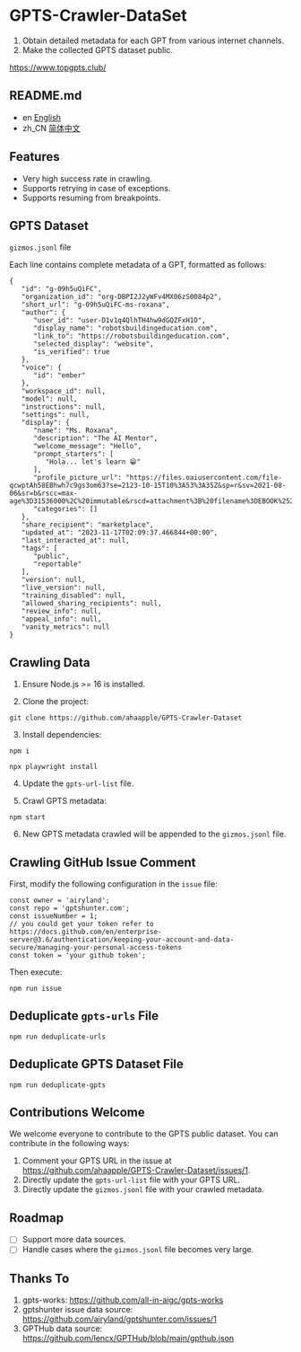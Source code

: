 # GPTS-Crawler-DataSet

1. Obtain detailed metadata for each GPT from various internet channels.
2. Make the collected GPTS dataset public.

https://www.topgpts.club/

## README.md

- en [English](README.md)
- zh_CN [简体中文](README.zh_CN.md)

## Features

- Very high success rate in crawling.
- Supports retrying in case of exceptions.
- Supports resuming from breakpoints.

## GPTS Dataset

`gizmos.jsonl` file

Each line contains complete metadata of a GPT, formatted as follows:

```
{
   "id": "g-09h5uQiFC",
   "organization_id": "org-DBPI2J2yWFv4MX06zS0084p2",
   "short_url": "g-09h5uQiFC-ms-roxana",
   "author": {
      "user_id": "user-D1v1q4QlhTH4hw9dGQZFxH1O",
      "display_name": "robotsbuildingeducation.com",
      "link_to": "https://robotsbuildingeducation.com",
      "selected_display": "website",
      "is_verified": true
   },
   "voice": {
      "id": "ember"
   },
   "workspace_id": null,
   "model": null,
   "instructions": null,
   "settings": null,
   "display": {
      "name": "Ms. Roxana",
      "description": "The AI Mentor",
      "welcome_message": "Hello",
      "prompt_starters": [
         "Hola... let's learn 😁"
      ],
      "profile_picture_url": "https://files.oaiusercontent.com/file-qcwptAh58EBhwh7c9gs3om63?se=2123-10-15T10%3A53%3A35Z&sp=r&sv=2021-08-06&sr=b&rscc=max-age%3D31536000%2C%20immutable&rscd=attachment%3B%20filename%3DEBOOK%2520%25282%2529.png&sig=ANxSurYw7dfGjpzlehF1PWJKQB4kp2Uok3DHfAw0Trg%3D",
      "categories": []
   },
   "share_recipient": "marketplace",
   "updated_at": "2023-11-17T02:09:37.466844+00:00",
   "last_interacted_at": null,
   "tags": [
      "public",
      "reportable"
   ],
   "version": null,
   "live_version": null,
   "training_disabled": null,
   "allowed_sharing_recipients": null,
   "review_info": null,
   "appeal_info": null,
   "vanity_metrics": null
}
```

## Crawling Data

1. Ensure Node.js >= 16 is installed.


2. Clone the project:

```
git clone https://github.com/ahaapple/GPTS-Crawler-Dataset
```

3. Install dependencies:

```
npm i

npx playwright install
```

4. Update the `gpts-url-list` file.


5. Crawl GPTS metadata:

```
npm start
```

6. New GPTS metadata crawled will be appended to the `gizmos.jsonl` file.

## Crawling GitHub Issue Comment

First, modify the following configuration in the `issue` file:

```
const owner = 'airyland';
const repo = 'gptshunter.com';
const issueNumber = 1;
// you could get your token refer to  https://docs.github.com/en/enterprise-server@3.6/authentication/keeping-your-account-and-data-secure/managing-your-personal-access-tokens
const token = 'your github token';
```

Then execute:

```
npm run issue
```

## Deduplicate `gpts-urls` File

```
npm run deduplicate-urls
```

## Deduplicate GPTS Dataset File

```
npm run deduplicate-gpts
```

## Contributions Welcome

We welcome everyone to contribute to the GPTS public dataset. You can contribute in the following ways:

1. Comment your GPTS URL in the issue at https://github.com/ahaapple/GPTS-Crawler-Dataset/issues/1.
2. Directly update the `gpts-url-list` file with your GPTS URL.
3. Directly update the `gizmos.jsonl` file with your crawled metadata.

## Roadmap

- [ ] Support more data sources.
- [ ] Handle cases where the `gizmos.jsonl` file becomes very large.

## Thanks To

1. gpts-works: https://github.com/all-in-aigc/gpts-works
2. gptshunter issue data source: https://github.com/airyland/gptshunter.com/issues/1
3. GPTHub data source: https://github.com/lencx/GPTHub/blob/main/gpthub.json
